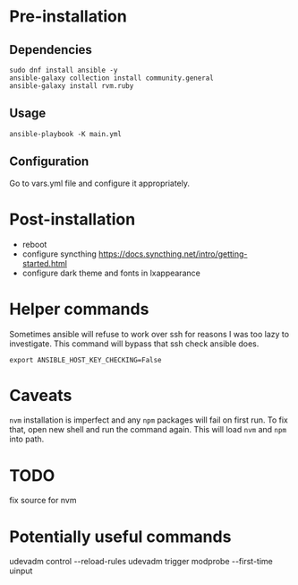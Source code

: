 # Pre-installation
## Dependencies
```
sudo dnf install ansible -y
ansible-galaxy collection install community.general
ansible-galaxy install rvm.ruby
```
## Usage
```
ansible-playbook -K main.yml
```

## Configuration
Go to vars.yml file and configure it appropriately.

# Post-installation
- reboot
- configure syncthing https://docs.syncthing.net/intro/getting-started.html
- configure dark theme and fonts in lxappearance

# Helper commands
Sometimes ansible will refuse to work over ssh for reasons I was too lazy to
investigate. This command will bypass that ssh check ansible does.
```
export ANSIBLE_HOST_KEY_CHECKING=False
```

# Caveats
`nvm` installation is imperfect and any `npm` packages will fail on first run. To fix that, open new shell and run the command again. This will load `nvm` and `npm` into path.

# TODO
fix source for nvm

# Potentially useful commands
udevadm control --reload-rules
udevadm trigger
modprobe --first-time uinput
